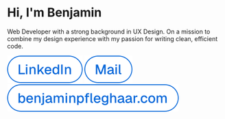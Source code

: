 # Hi, I'm Benjamin

Web Developer with a strong background in UX Design. On a mission to combine my design experience with my passion for writing clean, efficient code.

<picture>
    <source media="(prefers-color-scheme: dark)" srcset="assets/dark/linkedin.svg" type="image/svg+xml">
    <source media="(prefers-color-scheme: light)" srcset="assets/light/linkedin.svg" type="image/svg+xml">
    <a href="https://www.linkedin.com/in/benjaminpfleghaar"><img alt="LinkedIn" src="assets/light/linkedin.svg"></a>
</picture>

<picture>
    <source media="(prefers-color-scheme: dark)" srcset="assets/dark/mail.svg" type="image/svg+xml">
    <source media="(prefers-color-scheme: light)" srcset="assets/light/mail.svg" type="image/svg+xml">
    <a href="mailto:info@benjaminpfleghaar.com"><img alt="Mail" src="assets/light/mail.svg"></a>
</picture>

<picture>
    <source media="(prefers-color-scheme: dark)" srcset="assets/dark/website.svg" type="image/svg+xml">
    <source media="(prefers-color-scheme: light)" srcset="assets/light/website.svg" type="image/svg+xml">
    <a href="https://info@benjaminpfleghaar.com"><img alt="benjaminpfleghaar.com" src="assets/light/website.svg"></a>
</picture>